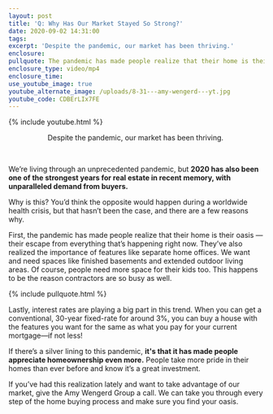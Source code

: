 ```yaml
---
layout: post
title: 'Q: Why Has Our Market Stayed So Strong?'
date: 2020-09-02 14:31:00
tags:
excerpt: 'Despite the pandemic, our market has been thriving.'
enclosure:
pullquote: The pandemic has made people realize that their home is their oasis.
enclosure_type: video/mp4
enclosure_time:
use_youtube_image: true
youtube_alternate_image: /uploads/8-31---amy-wengerd---yt.jpg
youtube_code: CDBErLIx7FE
---
```


{% include youtube.html %}

<center>Despite the pandemic, our market has been thriving.&nbsp;</center>

&nbsp;

We’re living through an unprecedented pandemic, but **2020 has also been one of the strongest years for real estate in recent memory, with unparalleled demand from buyers.&nbsp;**

Why is this? You’d think the opposite would happen during a worldwide health crisis, but that hasn’t been the case, and there are a few reasons why.&nbsp;

First, the pandemic has made people realize that their home is their oasis — their escape from everything that’s happening right now. They’ve also realized the importance of features like separate home offices. We want and need spaces like finished basements and extended outdoor living areas. Of course, people need more space for their kids too. This happens to be the reason contractors are so busy as well.&nbsp;

{% include pullquote.html %}

Lastly, interest rates are playing a big part in this trend. When you can get a conventional, 30-year fixed-rate for around 3%, you can buy a house with the features you want for the same as what you pay for your current mortgage—if not less\!

If there’s a silver lining to this pandemic, **it's that it has made people appreciate homeownership even more.** People take more pride in their homes than ever before and know it’s a great investment.&nbsp;

If you’ve had this realization lately and want to take advantage of our market, give the Amy Wengerd Group a call. We can take you through every step of the home buying process and make sure you find your oasis.&nbsp;